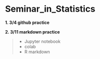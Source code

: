 # Seminar_in_Statistics

__1. 3/4 github practice__

__2. 3/11 markdown practice__
   > - Jupyter notebook
   > - colab
   > - R markdown

